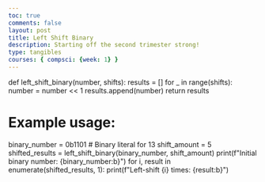 ```yaml
---
toc: true
comments: false
layout: post
title: Left Shift Binary
description: Starting off the second trimester strong!
type: tangibles
courses: { compsci: {week: 1} }
---
```


def left_shift_binary(number, shifts):
    results = []
    for _ in range(shifts):
        number = number << 1
        results.append(number)
    return results
# Example usage:
binary_number = 0b1101  # Binary literal for 13
shift_amount = 5
shifted_results = left_shift_binary(binary_number, shift_amount)
print(f"Initial binary number: {binary_number:b}")
for i, result in enumerate(shifted_results, 1):
    print(f"Left-shift {i} times: {result:b}")